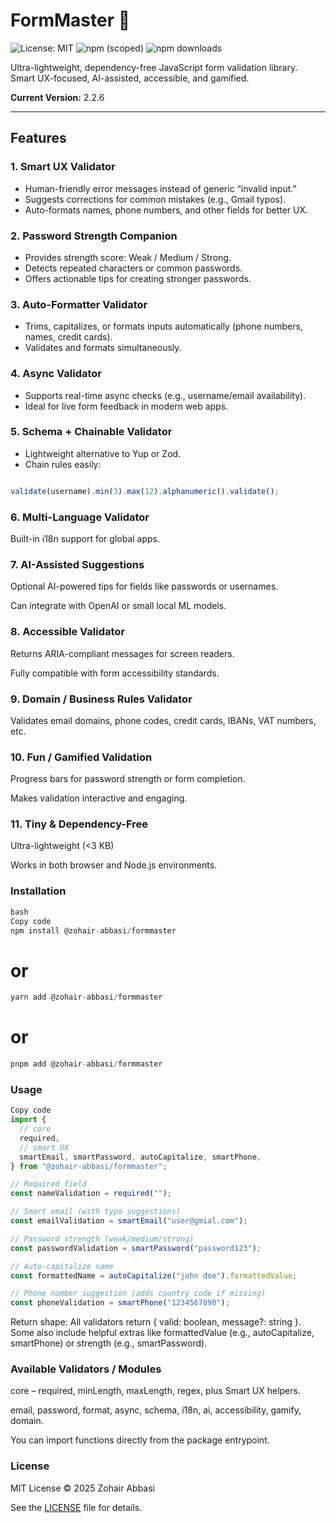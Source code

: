 # FormMaster 🧩

![License: MIT](https://img.shields.io/badge/License-MIT-yellow.svg)
![npm (scoped)](https://img.shields.io/npm/v/%40zohair-abbasi%2Fformmaster)
![npm downloads](https://img.shields.io/npm/dm/%40zohair-abbasi%2Fformmaster)

Ultra-lightweight, dependency-free JavaScript form validation library.  
Smart UX-focused, AI-assisted, accessible, and gamified.

**Current Version:** 2.2.6

---

## Features

### 1. Smart UX Validator
- Human-friendly error messages instead of generic “invalid input.”
- Suggests corrections for common mistakes (e.g., Gmail typos).
- Auto-formats names, phone numbers, and other fields for better UX.

### 2. Password Strength Companion
- Provides strength score: Weak / Medium / Strong.
- Detects repeated characters or common passwords.
- Offers actionable tips for creating stronger passwords.

### 3. Auto-Formatter Validator
- Trims, capitalizes, or formats inputs automatically (phone numbers, names, credit cards).
- Validates and formats simultaneously.

### 4. Async Validator
- Supports real-time async checks (e.g., username/email availability).
- Ideal for live form feedback in modern web apps.

### 5. Schema + Chainable Validator
- Lightweight alternative to Yup or Zod.
- Chain rules easily:
```ts

validate(username).min(3).max(12).alphanumeric().validate();
```

### 6. Multi-Language Validator
Built-in i18n support for global apps.

### 7. AI-Assisted Suggestions
Optional AI-powered tips for fields like passwords or usernames.

Can integrate with OpenAI or small local ML models.

### 8. Accessible Validator
Returns ARIA-compliant messages for screen readers.

Fully compatible with form accessibility standards.

### 9. Domain / Business Rules Validator
Validates email domains, phone codes, credit cards, IBANs, VAT numbers, etc.

### 10. Fun / Gamified Validation
Progress bars for password strength or form completion.

Makes validation interactive and engaging.

### 11. Tiny & Dependency-Free
Ultra-lightweight (<3 KB)

Works in both browser and Node.js environments.

### Installation
```ts
bash
Copy code
npm install @zohair-abbasi/formmaster
```
# or
```ts 
yarn add @zohair-abbasi/formmaster
```
# or
```ts 
pnpm add @zohair-abbasi/formmaster
```
### Usage
```ts
Copy code
import {
  // core
  required,
  // smart UX
  smartEmail, smartPassword, autoCapitalize, smartPhone,
} from "@zohair-abbasi/formmaster";

// Required field
const nameValidation = required("");

// Smart email (with typo suggestions)
const emailValidation = smartEmail("user@gmial.com");

// Password strength (weak/medium/strong)
const passwordValidation = smartPassword("password123");

// Auto-capitalize name
const formattedName = autoCapitalize("john doe").formattedValue;

// Phone number suggestion (adds country code if missing)
const phoneValidation = smartPhone("1234567890");
```
Return shape: All validators return { valid: boolean, message?: string }.
Some also include helpful extras like formattedValue (e.g., autoCapitalize, smartPhone) or strength (e.g., smartPassword).

### Available Validators / Modules
core – required, minLength, maxLength, regex, plus Smart UX helpers.

email, password, format, async, schema, i18n, ai, accessibility, gamify, domain.

You can import functions directly from the package entrypoint.

### License
MIT License © 2025 Zohair Abbasi

See the [LICENSE](./LICENSE) file for details.